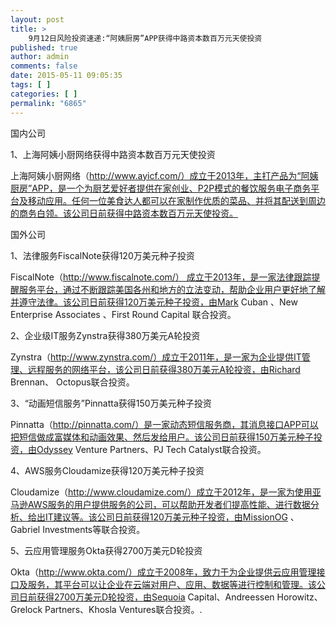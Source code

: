 ```yaml
---
layout: post
title: >
    9月12日风险投资速递:“阿姨厨房”APP获得中路资本数百万元天使投资
published: true
author: admin
comments: false
date: 2015-05-11 09:05:35
tags: [ ]
categories: [ ]
permalink: "6865"
---
```



国内公司

1、上海阿姨小厨网络获得中路资本数百万元天使投资

上海阿姨小厨网络（http://www.ayicf.com/）成立于2013年，主打产品为“阿姨厨房”APP，是一个为厨艺爱好者提供在家创业、P2P模式的餐饮服务电子商务平台及移动应用。任何一位美食达人都可以在家制作优质的菜品、并将其配送到周边的商务白领。该公司日前获得中路资本数百万元天使投资。

国外公司

1、法律服务FiscalNote获得120万美元种子投资

FiscalNote（http://www.fiscalnote.com/） 成立于2013年，是一家法律跟踪提醒服务平台，通过不断跟踪美国各州和地方的立法变动，帮助企业用户更好地了解并遵守法律。该公司日前获得120万美元种子投资，由Mark Cuban 、New Enterprise Associates 、First Round Capital 联合投资。

2、企业级IT服务Zynstra获得380万美元A轮投资

Zynstra（http://www.zynstra.com/）成立于2011年，是一家为企业提供IT管理、远程服务的网络平台，该公司日前获得380万美元A轮投资，由Richard Brennan、 Octopus联合投资。

3、“动画短信服务”Pinnatta获得150万美元种子投资

Pinnatta（http://pinnatta.com/）是一家动态短信服务商，其消息接口APP可以把短信做成富媒体和动画效果、然后发给用户。该公司日前获得150万美元种子投资，由Odyssey Venture Partners、PJ Tech Catalyst联合投资。

4、AWS服务Cloudamize获得120万美元种子投资

Cloudamize（http://www.cloudamize.com/）成立于2012年，是一家为使用亚马逊AWS服务的用户提供服务的公司，可以帮助开发者们提高性能、进行数据分析、给出IT建议等。该公司日前获得120万美元种子投资，由MissionOG 、Gabriel Investments等联合投资。

5、云应用管理服务Okta获得2700万美元D轮投资

Okta（http://www.okta.com/）成立于2008年，致力于为企业提供云应用管理接口及服务，其平台可以让企业在云端对用户、应用、数据等进行控制和管理。该公司日前获得2700万美元D轮投资，由Sequoia Capital、Andreessen Horowitz、Grelock Partners、Khosla Ventures联合投资。.